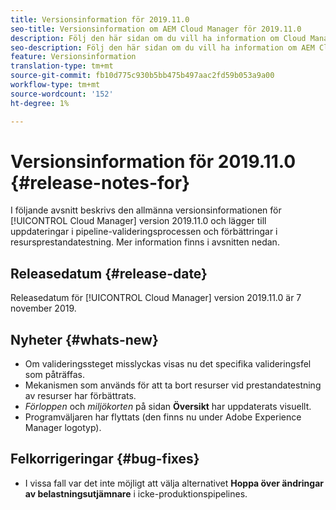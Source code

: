 ```yaml
---
title: Versionsinformation för 2019.11.0
seo-title: Versionsinformation om AEM Cloud Manager för 2019.11.0
description: Följ den här sidan om du vill ha information om Cloud Manager version 2019.11.0.
seo-description: Följ den här sidan om du vill ha information om AEM Cloud Manager version 2019.11.0.
feature: Versionsinformation
translation-type: tm+mt
source-git-commit: fb10d775c930b5bb475b497aac2fd59b053a9a00
workflow-type: tm+mt
source-wordcount: '152'
ht-degree: 1%

---
```


# Versionsinformation för 2019.11.0 {#release-notes-for}

I följande avsnitt beskrivs den allmänna versionsinformationen för [!UICONTROL Cloud Manager] version 2019.11.0 och lägger till uppdateringar i pipeline-valideringsprocessen och förbättringar i resursprestandatestning.
Mer information finns i avsnitten nedan.

## Releasedatum {#release-date}

Releasedatum för [!UICONTROL Cloud Manager] version 2019.11.0 är 7 november 2019.

## Nyheter {#whats-new}

* Om valideringssteget misslyckas visas nu det specifika valideringsfel som påträffas.
* Mekanismen som används för att ta bort resurser vid prestandatestning av resurser har förbättrats.
* *Förloppen* och *miljökorten* på sidan **Översikt** har uppdaterats visuellt.
* Programväljaren har flyttats (den finns nu under Adobe Experience Manager logotyp).

## Felkorrigeringar {#bug-fixes}

* I vissa fall var det inte möjligt att välja alternativet **Hoppa över ändringar av belastningsutjämnare** i icke-produktionspipelines.
